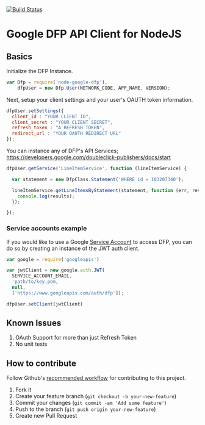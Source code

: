 [![Build Status](https://travis-ci.org/ShinyAds/node-google-dfp.svg?branch=master)](https://travis-ci.org/ShinyAds/node-google-dfp)
# Google DFP API Client for NodeJS

## Basics

Initialize the DFP Instance.

```JavaScript
var Dfp = require('node-google-dfp'),
    dfpUser = new Dfp.User(NETWORK_CODE, APP_NAME, VERSION);
```

Next, setup your client settings and your user's OAUTH token information.

```JavaScript
dfpUser.setSettings({
  client_id : "YOUR CLIENT ID",
  client_secret : "YOUR CLIENT SECRET",
  refresh_token : "A REFRESH TOKEN",
  redirect_url : "YOUR OAUTH REDIRECT URL"
});
```

You can instance any of DFP's API Services; https://developers.google.com/doubleclick-publishers/docs/start


```JavaScript
dfpUser.getService('LineItemService', function (lineItemService) {

  var statement = new DfpClass.Statement('WHERE id = 103207340');

  lineItemService.getLineItemsByStatement(statement, function (err, results) {
    console.log(results);
  });

});
```

### Service accounts example

If you would like to use a Google [Service Account](https://developers.google.com/doubleclick-publishers/docs/service_accounts) to access DFP, you can do so by creating an instance of the JWT auth client.

```JavaScript
var google = require('googleapis')

var jwtClient = new google.auth.JWT(
  SERVICE_ACCOUNT_EMAIL,
  'path/to/key.pem,
  null,
  ['https://www.googleapis.com/auth/dfp']);

dfpUser.setClient(jwtClient)

```


Known Issues
------------

1. OAuth Support for more than just Refresh Token
2. No unit tests


How to contribute
-----------

Follow Github's [recommended workflow](https://help.github.com/articles/fork-a-repo) for contributing to this project.

1. Fork it
2. Create your feature branch (`git checkout -b your-new-feature`)
3. Commit your changes (`git commit -am 'Add some feature'`)
4. Push to the branch (`git push origin your-new-feature`)
5. Create new Pull Request
